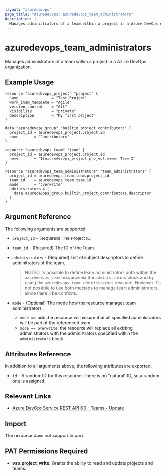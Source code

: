 ```yaml
---
layout: "azuredevops"
page_title: "AzureDevops: azuredevops_team_administrators"
description: |-
  Manages administrators of a team within a project in a Azure DevOps organization.
---
```


# azuredevops_team_administrators

Manages administrators of a team within a project in a Azure DevOps organization.

## Example Usage

```hcl
resource "azuredevops_project" "project" {
  name               = "Test Project"
  work_item_template = "Agile"
  version_control    = "Git"
  visibility         = "private"
  description        = "My first project"
}

data "azuredevops_group" "builtin_project_contributors" {
  project_id = azuredevops_project.project.id
  name       = "Contributors"
}

resource "azuredevops_team" "team" {
  project_id = azuredevops_project.project.id
  name       = "${azuredevops_project.project.name} Team 2"
}

resource "azuredevops_team_administrators" "team_administrators" {
  project_id = azuredevops_team.team.project_id
  team_id    = azuredevops_team.team.id
  mode       = "overwrite"
  administrators = [
    data.azuredevops_group.builtin_project_contributors.descriptor
  ]
}
```

## Argument Reference

The following arguments are supported:

- `project_id` - (Required) The Project ID.
- `team_id` - (Required) The ID of the Team.
- `administrators` - (Required) List of subject descriptors to define adminitrators of the team.

  > NOTE: It's possible to define team administrators both within the
  > `azuredevops_team` resource via the `administrators` block and by using the
  > `azuredevops_team_administrators` resource. However it's not possible to use
  > both methods to manage team administrators, since there'll be conflicts.
- `mode` - (Optional) The mode how the resource manages team administrators.
  - `mode == add`: the resource will ensure that all specified administrators will be part of the referenced team
  - `mode == overwrite`: the resource will replace all existing administrators with the administrators specified within the `administrators` block

## Attributes Reference

In addition to all arguments above, the following attributes are exported:

- `id` - A random ID for this resource. There is no "natural" ID, so a random one is assigned.

## Relevant Links

- [Azure DevOps Service REST API 6.0 - Teams - Update](https://docs.microsoft.com/en-us/rest/api/azure/devops/core/teams/update?view=azure-devops-rest-6.0)

## Import

The resource does not support import.

## PAT Permissions Required

- **vso.project_write**:	Grants the ability to read and update projects and teams. 
